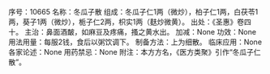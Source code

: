序号：10665
名称：冬瓜子散
组成：冬瓜子仁1两（微炒），柏子仁1两，白茯苓1两，葵子1两（微炒），栀子仁2两，枳实1两（麸炒微黄）。
出处：《圣惠》卷四十。
主治：鼻面酒皶，如麻豆及疼痛，搔之黄水出。
加减：None
功效：None
用法用量：每服2钱，食后以粥饮调下。
制备方法：上为细散。
临床应用：None
各家论述：None
用药禁忌：None
附注：本方方名，《医方类聚》引作“冬瓜子仁散”。
